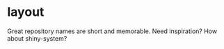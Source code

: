 # layout
Great repository names are short and memorable. Need inspiration? How about shiny-system? 
